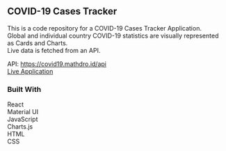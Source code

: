 ## COVID-19 Cases Tracker 

This is a code repository for a COVID-19 Cases Tracker Application.   
Global and individual country COVID-19 statistics are visually represented as Cards and Charts.  
Live data is fetched from an API.  

API: https://covid19.mathdro.id/api  
[Live Application](https://vinceleg.github.io/covid/)

### Built With

React  
Material UI  
JavaScript  
Charts.js  
HTML  
CSS  


